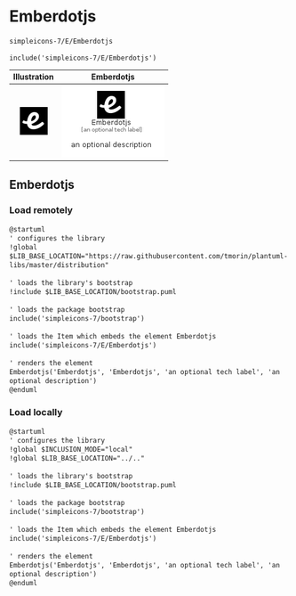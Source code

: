 # Emberdotjs


```text
simpleicons-7/E/Emberdotjs
```

```text
include('simpleicons-7/E/Emberdotjs')
```



| Illustration | Emberdotjs |
| :---: | :---: |
| ![illustration for Illustration](../../simpleicons-7/E/Emberdotjs.png) | ![illustration for Emberdotjs](../../simpleicons-7/E/Emberdotjs.Local.png) |




## Emberdotjs

### Load remotely
```plantuml
@startuml
' configures the library
!global $LIB_BASE_LOCATION="https://raw.githubusercontent.com/tmorin/plantuml-libs/master/distribution"

' loads the library's bootstrap
!include $LIB_BASE_LOCATION/bootstrap.puml

' loads the package bootstrap
include('simpleicons-7/bootstrap')

' loads the Item which embeds the element Emberdotjs
include('simpleicons-7/E/Emberdotjs')

' renders the element
Emberdotjs('Emberdotjs', 'Emberdotjs', 'an optional tech label', 'an optional description')
@enduml
```

### Load locally
```plantuml
@startuml
' configures the library
!global $INCLUSION_MODE="local"
!global $LIB_BASE_LOCATION="../.."

' loads the library's bootstrap
!include $LIB_BASE_LOCATION/bootstrap.puml

' loads the package bootstrap
include('simpleicons-7/bootstrap')

' loads the Item which embeds the element Emberdotjs
include('simpleicons-7/E/Emberdotjs')

' renders the element
Emberdotjs('Emberdotjs', 'Emberdotjs', 'an optional tech label', 'an optional description')
@enduml
```


